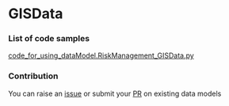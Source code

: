# GISData

### List of code samples 

<!-- 50-List of code -->

<!-- [code entry](link) -->
[code_for_using_dataModel.RiskManagement_GISData.py](https://github.com/smart-data-models/dataModel.RiskManagement/blob/master/GISData/code/code_for_using_dataModel.RiskManagement_GISData.py)


<!-- /50-List of code -->

### Contribution
You can raise an [issue](https://github.com/smart-data-models/dataModel.RiskManagement/issues) or submit your [PR](https://github.com/smart-data-models/dataModel.RiskManagement/pulls) on existing data models
